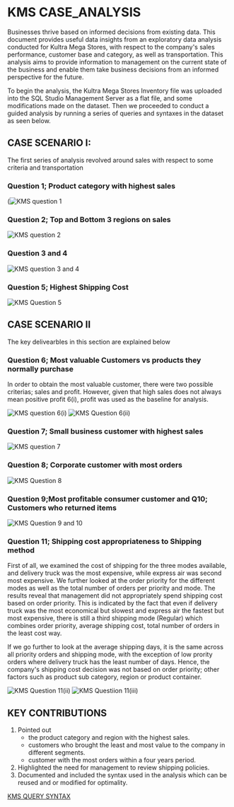 # KMS CASE_ANALYSIS

Businesses thrive based on informed decisions from existing data. This document provides useful data insights from an exploratory data analysis conducted for Kultra Mega Stores, with respect to the company's sales performance, customer base and category, as well as transportation. This analysis aims to provide information to management on the current state of the business and enable them take business decisions from an informed perspective for the future.
 
To begin the analysis, the Kultra Mega Stores Inventory file was uploaded into the SQL Studio Management Server as a flat file, and some modifications made on the dataset. Then we proceeded to conduct a guided analysis by running a series of queries and syntaxes in the dataset as seen below.

## CASE SCENARIO I:

The first series of analysis revolved around sales with respect to some criteria and transportation

### Question 1; Product category with highest sales

(![KMS question 1](https://github.com/user-attachments/assets/323968e2-1069-44dd-822c-c4f8e8d5008c)

### Question 2; Top and Bottom 3 regions on sales
![KMS question 2](https://github.com/user-attachments/assets/81ee944c-621f-4f59-bd48-ddea53a01850)

### Question 3 and 4

![KMS question 3 and 4](https://github.com/user-attachments/assets/c8111d8e-7f90-41f3-a413-5492e9f6811f)

### Question 5; Highest Shipping Cost

![KMS Question 5](https://github.com/user-attachments/assets/943bbc7d-8b59-4352-bf1c-2acc6e31c152)

## CASE SCENARIO II
The key delivearbles in this section are explained below

### Question 6; Most valuable Customers vs products they normally purchase

In order to obtain the most valuable customer, there were two possible criterias; sales and profit. However, given that high sales does not always mean positive profit 6(i), profit was used as the baseline for analysis.

![KMS question 6(i)](https://github.com/user-attachments/assets/18730c94-d149-4321-9d15-d03bac908fc4)
![KMS Question 6(ii)](https://github.com/user-attachments/assets/75e01c90-bcf4-4005-9092-b06d47e148d1)

### Question 7; Small business customer with highest sales

![KMS question 7](https://github.com/user-attachments/assets/021505e3-3f87-40f9-afee-74fa3cac3d78)

### Question 8; Corporate customer with most orders

![KMS Question 8](https://github.com/user-attachments/assets/dc26a49e-fde3-4eae-92e6-7129e780650e)

### Question 9;Most profitable consumer customer and Q10; Customers who returned items

![KMS Question 9 and 10](https://github.com/user-attachments/assets/3890a513-60eb-4ba2-b902-8a4a9e9885e6)

### Question 11; Shipping cost appropriateness to Shipping method

First of all, we examined the cost of shipping for the three modes available, and delivery truck was the most expensive, while express air was second most expensive. We further looked at the order priority for the different modes as well as the total number of orders per priority and mode. The results reveal that management did not appropriately spend shipping cost based on order priority. This is indicated by the fact that even if delivery truck was the most economical but slowest and express air the fastest but most expensive, there is still a third shipping mode (Regular) which combines order priority, average shipping cost, total number of orders in the least cost way.

If we go further to look at the average shipping days, it is the same across all priority orders and shipping mode, with the exception of low prority orders where delivery truck has the least number of days. Hence, the company's shipping cost decision was not based on order priority; other factors such as product sub category, region or product container.

![KMS Question 11(ii)](https://github.com/user-attachments/assets/51ce6323-e8fe-4962-bd3d-0231ce3f3666)
![KMS Questiion 11(iii)](https://github.com/user-attachments/assets/50d70821-5dcd-49ab-8f78-d27a938db2a5)

## KEY CONTRIBUTIONS
1. Pointed out
   - the product category and region with the highest sales.
   - customers who brought the least and most value to the company in different segments.
   - customer with the most orders within a four years period.
2. Highlighted the need for management to review shipping policies.
3. Documented and included the syntax used in the analysis which can be reused and or modified for optimality.

[KMS QUERY SYNTAX](https://raw.githubusercontent.com/Mponge-25/KULTRA-MEGA-STORE-CASE_ANALYSIS/refs/heads/main/SQL%20SYNTAX%20FOR%20KULTRA%20MEGA%20STORE.sql)
